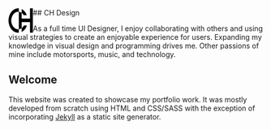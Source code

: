 <img src="https://github.com/cameronhirbodi/CH-Design/blob/master/images/icons/chlogo.svg" align="left" height="48" width="48" >
## CH Design

As a full time UI Designer, I enjoy collaborating with others and using visual strategies to create an enjoyable experience for users. Expanding my knowledge in visual design and programming drives me. Other passions of mine include motorsports, music, and technology. 

## Welcome

This website was created to showcase my portfolio work. It was mostly developed from scratch using HTML and CSS/SASS with the exception of incorporating [Jekyll](https://jekyllrb.com/) as a static site generator.
